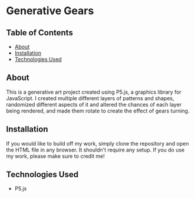 # Generative Gears

## Table of Contents

- [About](#about)
- [Installation](#getting_started)
- [Technologies Used](#credits)

## About <a name = "about"></a>

This is a generative art project created using P5.js, a graphics library for JavaScript. I created multiple different layers of patterns and shapes, randomized different aspects of it and altered the chances of each layer being rendered, and made them rotate to create the effect of gears turning. 

## Installation <a name = "getting_started"></a>

If you would like to build off my work, simply clone the repository and open the HTML file in any browser. It shouldn't require any setup. If you do use my work, please make sure to credit me!

## Technologies Used <a name = "credits"></a>

- P5.js
